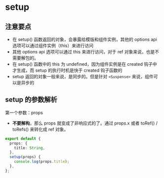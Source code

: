 # setup

## 注意要点

- 在 setup() 函数返回的对象，会暴露给模版和组件实例，其他的 options api 选项可以通过组件实例（this）来进行访问
- 其他 options api 选项可以通过 this 来进行访问，对于 ref 对象来说，也是不需要解包的。
- 在 setup() 函数中的 this 为 undefined，因为组件实例是在 created 钩子中才生成，而 setup 的执行时机是快于 created 钩子函数的
- setup 返回的对象一般来说，是同步的。但是针对 `<Suspense>` 来说，组件可以是异步的

## setup 的参数解析

第一个参数：props

- **不要解构**，那么 props 就变成了非响应式的了。通过 props.x 或者 toRef() / toRefs() 来转化成 ref 对象。

```ts
export default {
  props: {
    title: String,
  },
  setup(props) {
    console.log(props.title);
  },
};
```
